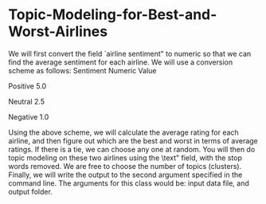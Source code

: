 # Topic-Modeling-for-Best-and-Worst-Airlines

We will first convert the field `airline sentiment" to numeric so that we can find the average sentiment for each
airline. We will use a conversion scheme as follows:
Sentiment Numeric Value

Positive 5.0

Neutral 2.5

Negative 1.0

Using the above scheme, we will calculate the average rating for each airline, and then figure out
which are the best and worst in terms of average ratings. If there is a tie, we can choose any one at
random. You will then do topic modeling on these two airlines using the \text" field, with the stop
words removed. We are free to choose the number of topics (clusters). Finally, we will write the
output to the second argument specified in the command line.
The arguments for this class would be: input data file, and output folder.
